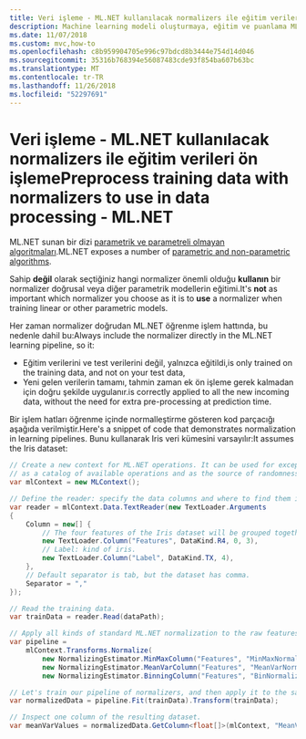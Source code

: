 ```yaml
---
title: Veri işleme - ML.NET kullanılacak normalizers ile eğitim verileri ön işleme
description: Machine learning modeli oluşturmaya, eğitim ve puanlama ML.NET ile kullanım için eğitim verileri ön işleme için normalizers kullanmayı öğrenin
ms.date: 11/07/2018
ms.custom: mvc,how-to
ms.openlocfilehash: c8b959904705e996c97bdcd8b3444e754d14d046
ms.sourcegitcommit: 35316b768394e56087483cde93f854ba607b63bc
ms.translationtype: MT
ms.contentlocale: tr-TR
ms.lasthandoff: 11/26/2018
ms.locfileid: "52297691"
---
```

# <a name="preprocess-training-data-with-normalizers-to-use-in-data-processing---mlnet"></a><span data-ttu-id="8bd0c-103">Veri işleme - ML.NET kullanılacak normalizers ile eğitim verileri ön işleme</span><span class="sxs-lookup"><span data-stu-id="8bd0c-103">Preprocess training data with normalizers to use in data processing - ML.NET</span></span>

<span data-ttu-id="8bd0c-104">ML.NET sunan bir dizi [parametrik ve parametreli olmayan algoritmaları](https://machinelearningmastery.com/parametric-and-nonparametric-machine-learning-algorithms/).</span><span class="sxs-lookup"><span data-stu-id="8bd0c-104">ML.NET exposes a number of [parametric and non-parametric algorithms](https://machinelearningmastery.com/parametric-and-nonparametric-machine-learning-algorithms/).</span></span>

<span data-ttu-id="8bd0c-105">Sahip **değil** olarak seçtiğiniz hangi normalizer önemli olduğu **kullanın** bir normalizer doğrusal veya diğer parametrik modellerin eğitimi.</span><span class="sxs-lookup"><span data-stu-id="8bd0c-105">It's **not** as important which normalizer you choose as it is to **use** a normalizer when training linear or other parametric models.</span></span>

<span data-ttu-id="8bd0c-106">Her zaman normalizer doğrudan ML.NET öğrenme işlem hattında, bu nedenle dahil bu:</span><span class="sxs-lookup"><span data-stu-id="8bd0c-106">Always include the normalizer directly in the ML.NET learning pipeline, so it:</span></span>

- <span data-ttu-id="8bd0c-107">Eğitim verilerini ve test verilerini değil, yalnızca eğitildi,</span><span class="sxs-lookup"><span data-stu-id="8bd0c-107">is only trained on the training data, and not on your test data,</span></span>
- <span data-ttu-id="8bd0c-108">Yeni gelen verilerin tamamı, tahmin zaman ek ön işleme gerek kalmadan için doğru şekilde uygulanır.</span><span class="sxs-lookup"><span data-stu-id="8bd0c-108">is correctly applied to all the new incoming data, without the need for extra pre-processing at prediction time.</span></span>

<span data-ttu-id="8bd0c-109">Bir işlem hatları öğrenme içinde normalleştirme gösteren kod parçacığı aşağıda verilmiştir.</span><span class="sxs-lookup"><span data-stu-id="8bd0c-109">Here's a snippet of code that demonstrates normalization in learning pipelines.</span></span> <span data-ttu-id="8bd0c-110">Bunu kullanarak Iris veri kümesini varsayılır:</span><span class="sxs-lookup"><span data-stu-id="8bd0c-110">It assumes the Iris dataset:</span></span>

```csharp
// Create a new context for ML.NET operations. It can be used for exception tracking and logging, 
// as a catalog of available operations and as the source of randomness.
var mlContext = new MLContext();

// Define the reader: specify the data columns and where to find them in the text file.
var reader = mlContext.Data.TextReader(new TextLoader.Arguments
{
    Column = new[] {
        // The four features of the Iris dataset will be grouped together as one Features column.
        new TextLoader.Column("Features", DataKind.R4, 0, 3),
        // Label: kind of iris.
        new TextLoader.Column("Label", DataKind.TX, 4),
    },
    // Default separator is tab, but the dataset has comma.
    Separator = ","
});

// Read the training data.
var trainData = reader.Read(dataPath);

// Apply all kinds of standard ML.NET normalization to the raw features.
var pipeline =
    mlContext.Transforms.Normalize(
        new NormalizingEstimator.MinMaxColumn("Features", "MinMaxNormalized", fixZero: true),
        new NormalizingEstimator.MeanVarColumn("Features", "MeanVarNormalized", fixZero: true),
        new NormalizingEstimator.BinningColumn("Features", "BinNormalized", numBins: 256));

// Let's train our pipeline of normalizers, and then apply it to the same data.
var normalizedData = pipeline.Fit(trainData).Transform(trainData);

// Inspect one column of the resulting dataset.
var meanVarValues = normalizedData.GetColumn<float[]>(mlContext, "MeanVarNormalized").ToArray();
```

